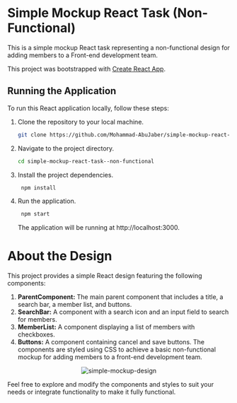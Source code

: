 # Simple Mockup React Task (Non-Functional)

This is a simple mockup React task representing a non-functional design for adding members to a Front-end development
team.

This project was bootstrapped with [Create React App](https://github.com/facebook/create-react-app).

## Running the Application

To run this React application locally, follow these steps:

1. Clone the repository to your local machine.
   ```bash
   git clone https://github.com/Mohammad-AbuJaber/simple-mockup-react-task--non-functional.git
    ```
2. Navigate to the project directory.
   ```bash
   cd simple-mockup-react-task--non-functional
   ```
3. Install the project dependencies.
   ```bash
    npm install 
    ```
4. Run the application.
   ```bash
    npm start
    ```
   The application will be running at http://localhost:3000.

# About the Design

This project provides a simple React design featuring the following components:

1. **ParentComponent:** The main parent component that includes a title, a search bar, a member list, and buttons.
2. **SearchBar:** A component with a search icon and an input field to search for members.
3. **MemberList:** A component displaying a list of members with checkboxes.
4. **Buttons:** A component containing cancel and save buttons.
   The components are styled using CSS to achieve a basic non-functional mockup for adding members to a front-end
   development team.

<div align="center">
  <img src="screenshot.png" alt="simple-mockup-design">
</div>

Feel free to explore and modify the components and styles to suit your needs or integrate functionality to make it fully
functional.
